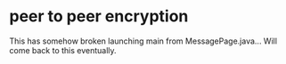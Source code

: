 # peer to peer encryption 
This has somehow broken launching main from MessagePage.java... Will come back to this eventually.